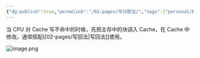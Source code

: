 ```yaml
---
{"dg-publish":true,"permalink":"/02-pages/写分配法/","tags":["personal/blog","计算机组成原理"]}
---
```


当 CPU 对 Cache 写不命中的时候，先把主存中的块调入 Cache，在 Cache 中修改。通常搭配[[02-pages/写回法\|写回法]]使用。

![image.png](https://yelanyanyu-img-bed.oss-cn-hangzhou.aliyuncs.com/img/blog/2024/09/20240904223819.png)
